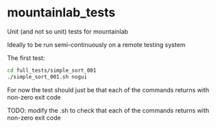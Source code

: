 # mountainlab_tests
Unit (and not so unit) tests for mountainlab

Ideally to be run semi-continuously on a remote testing system

The first test:

```bash
cd full_tests/simple_sort_001
./simple_sort_001.sh nogui
```

For now the test should just be that each of the commands returns with non-zero exit code

TODO: modify the .sh to check that each of the commands returns with non-zero exit code

